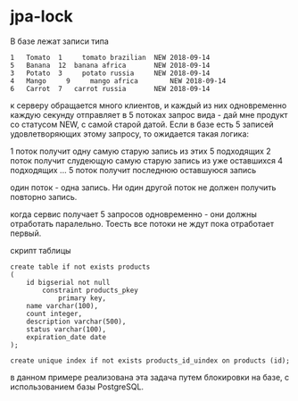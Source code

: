 # jpa-lock

В базе лежат записи типа
```
1	Tomato	1	  tomato brazilian	NEW	2018-09-14
5	Banana	12	banana africa	    NEW	2018-09-14
3	Potato	3	  potato russia	    NEW	2018-09-14
4	Mango	  9  	mango africa	    NEW	2018-09-14
6	Carrot	7 	carrot russia	    NEW	2018-09-14
```

к серверу обращается много клиентов, и каждый из них одновременно каждую секунду отправляет в 5 потоках запрос вида - дай мне продукт 
со статусом NEW, с самой старой датой. Если в базе есть 5 записей удовлетворяющих этому запросу, то ожидается такая логика:

1 поток получит одну самую старую запись из этих 5 подходящих
2 поток получит слудеющую самую старую запись из уже оставшихся 4 подходящих
...
5 поток получит последнюю оставшуюся запись

один поток - одна запись. Ни один другой поток не должен получить повторно запись.

когда сервис получает 5 запросов одновременно - они должны отработать паралельно. Тоесть все потоки не ждут пока отработает первый.


скрипт таблицы
```
create table if not exists products
(
	id bigserial not null
		constraint products_pkey
			primary key,
	name varchar(100),
	count integer,
	description varchar(500),
	status varchar(100),
	expiration_date date
);

create unique index if not exists products_id_uindex on products (id);
```

в данном примере реализована эта задача путем блокировки на базе, с использованием базы  PostgreSQL. 
